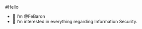 #Hello

- 👋 I’m @FeBaron
- 👀 I’m interested in everything regarding Information Security.

<!---
FeBaron/FeBaron is a ✨ special ✨ repository because its `README.md` (this file) appears on your GitHub profile.
You can click the Preview link to take a look at your changes.
--->
